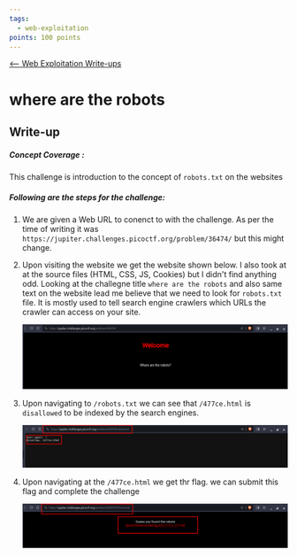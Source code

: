 ```yaml
---
tags:
  - web-exploitation
points: 100 points
---
```


[<-- Web Exploitation Write-ups](../writeup-list.md)

# where are the robots
## Write-up

##### Concept Coverage :
This challenge is introduction to the concept of `robots.txt` on the websites

##### Following are the steps for the challenge: 
1. We are given a Web URL to conenct to with the challenge. As per the time of writing it was `https://jupiter.challenges.picoctf.org/problem/36474/` but this might change.


2. Upon visiting the website we get the website shown below. I also took at at the source files (HTML, CSS, JS, Cookies) but I didn't find anything odd. Looking at the challegne title `where are the robots` and also same text on the website lead me believe that we need to look for `robots.txt` file. It is mostly used to tell search engine crawlers which URLs the crawler can access on your site.

    ![website](./assets/website.png)

3. Upon navigating to `/robots.txt` we can see that `/477ce.html` is `disallowed` to be indexed by the search engines. 

    ![robots](./assets/robots.png)

4. Upon navigating at the `/477ce.html` we get thr flag. we can submit this flag and complete the challenge

    ![flag](./assets/flag.png)